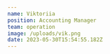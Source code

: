 ```yaml
---
name: Viktoriia
position: Accounting Manager
team: operation
image: /uploads/vik.png
date: 2023-05-30T15:54:55.182Z
---
```

